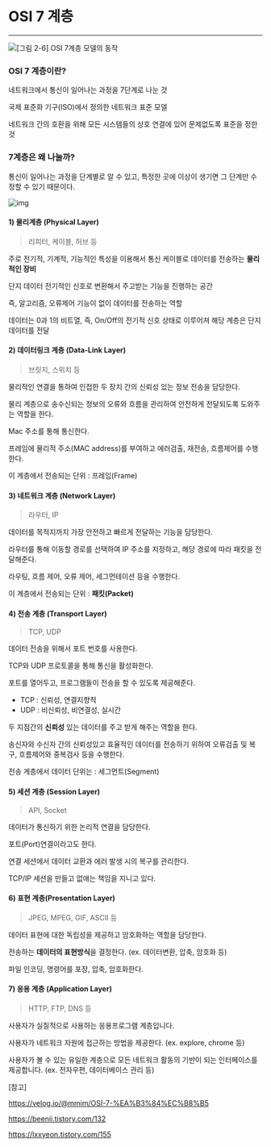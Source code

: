 #  OSI 7 계층

------



![[그림 2-6] OSI 7계층 모델의 동작](https://dbscthumb-phinf.pstatic.net/3578_000_1/20141023224053066_EZZFWGZ79.jpg/ka8_23_i1.jpg?type=w575_fst&wm=N)



### OSI 7 계층이란?

네트워크에서 통신이 일어나는 과정을 7단계로 나눈 것

국제 표준화 기구(ISO)에서 정의한 네트워크 표준 모델

네트워크 간의 호환을 위해 모든 시스템들의 상호 연결에 있어 문제없도록 표준을 정한것



### 7계층은 왜 나눌까?

통신이 일어나는 과정을 단계별로 알 수 있고, 특정한 곳에 이상이 생기면 그 단계만 수정할 수 있기 때문이다.



![img](https://velog.velcdn.com/images/mmim/post/e9054752-9583-467f-a6e8-5c75aeded1d8/image.jpeg)



#### 1) 물리계층 (Physical Layer)

> 리피터, 케이블, 허브 등

주로 전기적, 기계적, 기능적인 특성을 이용해서 통신 케이블로 데이터를 전송하는 **물리적인 장비**

단지 데이터 전기적인 신호로 변환해서 주고받는 기능을 진행하는 공간

즉, 알고리즘, 오류제어 기능이 없이 데이터를 전송하는 역할

데이터는 0과 1의 비트열, 즉, On/Off의 전기적 신호 상태로 이루어져 해당 계층은 단지 데이터를 전달



#### 2) 데이터링크 계층 (Data-Link Layer)

> 브릿지, 스위치 등

물리적인 연결을 통하여 인접한 두 장치 간의 신뢰성 있는 정보 전송을 담당한다.

물리 계층으로 송수신되는 정보의 오류와 흐름을 관리하여 안전하게 전달되도록 도와주는 역할을 한다.

Mac 주소를 통해 통신한다.

프레임에 물리적 주소(MAC address)를 부여하고 에러검출, 재전송, 흐름제어를 수행한다.

이 계층에서 전송되는 단위 : 프레임(Frame)





#### 3) 네트워크 계층 (Network Layer)

> 라우터, IP

데이터를 목적지까지 가장 안전하고 빠르게 전달하는 기능을 담당한다.

라우터를 통해 이동할 경로를 선택하여 IP 주소를 지정하고, 해당 경로에 따라 패킷을 전달해준다.

라우팅, 흐름 제어, 오류 제어, 세그먼테이션 등을 수행한다.

이 계층에서 전송되는 단위 : **패킷(Packet)**



#### 4) 전송 계층 (Transport Layer)

> TCP, UDP

데이터 전송을 위해서 포트 번호를 사용한다.

TCP와 UDP 프로토콜을 통해 통신을 활성화한다.

포트를 열어두고, 프로그램들이 전송을 할 수 있도록 제공해준다.

- TCP : 신뢰성, 연결지향적
- UDP : 비신뢰성, 비연결성, 실시간

두 지점간의 **신뢰성** 있는 데이터를 주고 받게 해주는 역할을 한다.

송신자와 수신자 간의 신뢰성있고 효율적인 데이터를 전송하기 위하여 오류검출 및 복구, 흐름제어와 중복검사 등을 수행한다.

전송 계층에서 데이터 단위는 : 세그먼트(Segment)



#### 5) 세션 계층 (Session Layer)

> API, Socket

데이터가 통신하기 위한 논리적 연결을 담당한다.

포트(Port)연결이라고도 한다.

연결 세션에서 데이터 교환과 에러 발생 시의 복구를 관리한다.

TCP/IP 세션을 만들고 없애는 책임을 지니고 있다.



#### 6) 표현 계층(Presentation Layer)

> JPEG, MPEG, GIF, ASCII 등

데이터 표현에 대한 독립성을 제공하고 암호화하는 역할을 담당한다.

전송하는 **데이터의 표현방식**을 결정한다. (ex. 데이터변환, 압축, 암호화 등)

파일 인코딩, 명령어를 포장, 압축, 암호화한다.



#### 7) 응용 계층 (Application Layer)

> HTTP, FTP, DNS 등

사용자가 실질적으로 사용하는 응용프로그램 계층입니다.

사용자가 네트워크 자원에 접근하는 방법을 제공한다. (ex. explore, chrome 등)

사용자가 볼 수 있는 유일한 계층으로 모든 네트워크 활동의 기반이 되는 인터페이스를 제공합니다. (ex. 전자우편, 데이터베이스 관리 등)



[참고]

https://velog.io/@mmim/OSI-7-%EA%B3%84%EC%B8%B5

https://beenii.tistory.com/132

https://lxxyeon.tistory.com/155